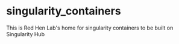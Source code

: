 # singularity_containers
This is Red Hen Lab's home for singularity containers to be built on Singularity Hub

